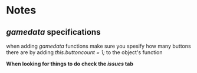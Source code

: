 # Notes

## *gamedata* specifications

when adding *gamedata* functions make sure you spesify how many buttons there are by adding
*this.buttoncount = 1;*
to the object's function

**When looking for things to do check the *issues* tab**
